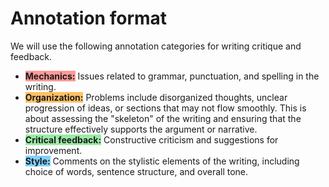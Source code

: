 # Annotation format

We will use the following annotation categories for writing critique and feedback.

- <span style="background-color: #ff9999; font-weight: bold;">Mechanics:</span>
    Issues related to grammar, punctuation, and spelling in the writing.
- <span style="background-color: #ffc166; font-weight: bold;">Organization:</span>
    Problems include disorganized thoughts, unclear progression of ideas, or sections that may not flow smoothly.
    This is about assessing the "skeleton" of the writing and ensuring that the structure effectively supports the argument or narrative.
- <span style="background-color: #99eba4; font-weight: bold;">Critical feedback:</span>
    Constructive criticism and suggestions for improvement.
- <span style="background-color: #80d0ff; font-weight: bold;">Style:</span>
    Comments on the stylistic elements of the writing, including choice of words, sentence structure, and overall tone.
